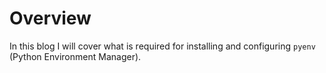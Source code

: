 # Overview

In this blog I will cover what is required for installing and configuring `pyenv` (Python Environment Manager).
